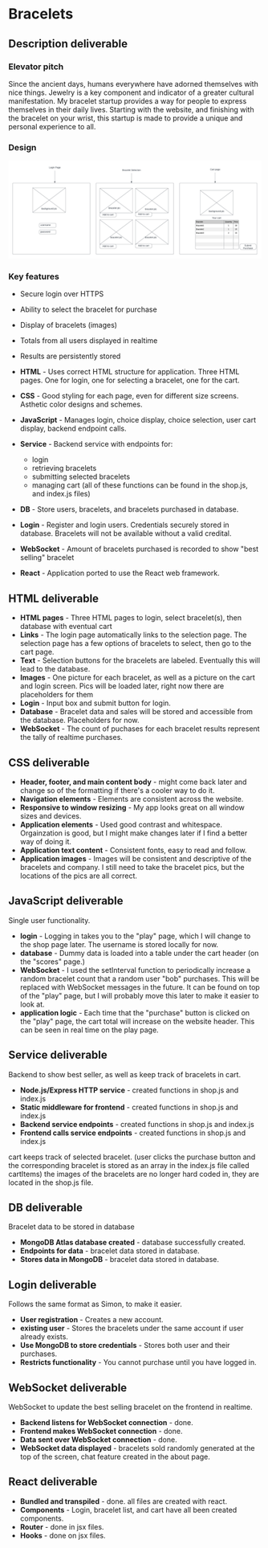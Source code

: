 # Bracelets

## Description deliverable

### Elevator pitch

Since the ancient days, humans everywhere have adorned themselves with nice things. Jewelry is a key component and indicator of a greater cultural manifestation. My bracelet startup provides a way for people to express themselves in their daily lives. Starting with the website, and finishing with the bracelet on your wrist, this startup is made to provide a unique and personal experience to all. 

### Design

![Mock](braceletdiagram.png)

### Key features

- Secure login over HTTPS
- Ability to select the bracelet for purchase
- Display of bracelets (images)
- Totals from all users displayed in realtime
- Results are persistently stored

- **HTML** - Uses correct HTML structure for application. Three HTML pages. One for login, one for selecting a bracelet, one for the cart.
- **CSS** - Good styling for each page, even for different size screens. Asthetic color designs and schemes. 
- **JavaScript** - Manages login, choice display, choice selection, user cart display, backend endpoint calls.
- **Service** - Backend service with endpoints for:
  - login
  - retrieving bracelets
  - submitting selected bracelets
  - managing cart 
  (all of these functions can be found in the shop.js, and index.js files)
- **DB** - Store users, bracelets, and bracelets purchased in database.
- **Login** - Register and login users. Credentials securely stored in database. Bracelets will not be available without a valid credital.
- **WebSocket** - Amount of bracelets purchased is recorded to show "best selling" bracelet 
- **React** - Application ported to use the React web framework.

## HTML deliverable

- **HTML pages** - Three HTML pages to login, select bracelet(s), then database with eventual cart 
- **Links** - The login page automatically links to the selection page. The selection page has a few options of bracelets to select, then go to the cart page. 
- **Text** - Selection buttons for the bracelets are labeled. Eventually this will lead to the database.
- **Images** - One picture for each bracelet, as well as a picture on the cart and login screen. Pics will be loaded later, right now there are placeholders for them
- **Login** - Input box and submit button for login.
- **Database** - Bracelet data and sales will be stored and accessible from the database. Placeholders for now. 
- **WebSocket** - The count of puchases for each bracelet results represent the tally of realtime purchases.

## CSS deliverable

- **Header, footer, and main content body** - might come back later and change so of the formatting if there's a cooler way to do it. 
- **Navigation elements** - Elements are consistent across the website.
- **Responsive to window resizing** - My app looks great on all window sizes and devices.
- **Application elements** - Used good contrast and whitespace. Orgainzation is good, but I might make changes later if I find a better way of doing it. 
- **Application text content** - Consistent fonts, easy to read and follow.
- **Application images** - Images will be consistent and descriptive of the bracelets and company. I still need to take the bracelet pics, but the locations of the pics are all correct.

## JavaScript deliverable

Single user functionality.

- **login** - Logging in takes you to the "play" page, which I will change to the shop page later. The username is stored locally for now. 
- **database** - Dummy data is loaded into a table under the cart header (on the "scores" page.)
- **WebSocket** - I used the setInterval function to periodically increase a random bracelet count that a random user "bob" purchases. This will be replaced with WebSocket messages in the future. It can be found on top of the "play" page, but I will probably move this later to make it easier to look at. 
- **application logic** - Each time that the "purchase" button is clicked on the "play" page, the cart total will increase on the website header. This can be seen in real time on the play page. 

## Service deliverable

Backend to show best seller, as well as keep track of bracelets in cart.

- **Node.js/Express HTTP service** - created functions in shop.js and index.js 
- **Static middleware for frontend** - created functions in shop.js and index.js 
- **Backend service endpoints** - created functions in shop.js and index.js 
- **Frontend calls service endpoints** - created functions in shop.js and index.js  

cart keeps track of selected bracelet. (user clicks the purchase button and the corresponding bracelet is stored as an array in the index.js file called cartItems)
the images of the bracelets are no longer hard coded in, they are located in the shop.js file. 

## DB deliverable

Bracelet data to be stored in database

- **MongoDB Atlas database created** - database successfully created.
- **Endpoints for data** - bracelet data stored in database. 
- **Stores data in MongoDB** - bracelet data stored in database.

## Login deliverable

Follows the same format as Simon, to make it easier. 

- **User registration** - Creates a new account.
- **existing user** - Stores the bracelets under the same account if user already exists.
- **Use MongoDB to store credentials** - Stores both user and their purchases.
- **Restricts functionality** - You cannot purchase until you have logged in.

## WebSocket deliverable

WebSocket to update the best selling bracelet on the frontend in realtime.

- **Backend listens for WebSocket connection** - done.
- **Frontend makes WebSocket connection** - done.
- **Data sent over WebSocket connection** - done.
- **WebSocket data displayed** - bracelets sold randomly generated at the top of the screen, chat feature created in the about page.

## React deliverable


- **Bundled and transpiled** - done. all files are created with react. 
- **Components** - Login, bracelet list, and cart have all been created components.
- **Router** - done in jsx files.
- **Hooks** - done on jsx files.
